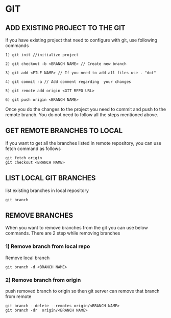 # GIT 

## ADD EXISTING PROJECT TO THE GIT
If you have existing project that need to configure with git, use following commands

	1) git init //initialize project 

	2) git checkout -b <BRANCH NAME> // Create new branch
	
	3) git add <FILE NAME> // If you need to add all files use . "dot" 
	
	4) git commit -a // Add comment regarding  your changes

	5) git remote add origin <GIT REPO URL>
	
	6) git push origin <BRANCH NAME>
	
	
Once you do the changes to the project you need to commit and push to the remote branch.
You do not need to follow all the steps mentioned above.

## GET REMOTE BRANCHES TO LOCAL
If you want to get all the branches listed in remote repository, you can use fetch command as follows

	git fetch origin
	git checkout <BRANCH NAME>
	
## LIST LOCAL GIT BRANCHES 
list existing branches in local repository
	
	git branch

## REMOVE BRANCHES
When you want to remove branches from the git you can use below commands. There are 2 step while removing branches 
### 1) Remove branch from local repo
Remove local branch 	
	
	git branch -d <BRANCH NAME>
	
### 2) Remove branch from origin   
push removed branch to origin so then git server can remove that branch from remote
	
 	git branch --delete --remotes origin/<BRANCH NAME>
	git branch -dr  origin/<BRANCH NAME>


